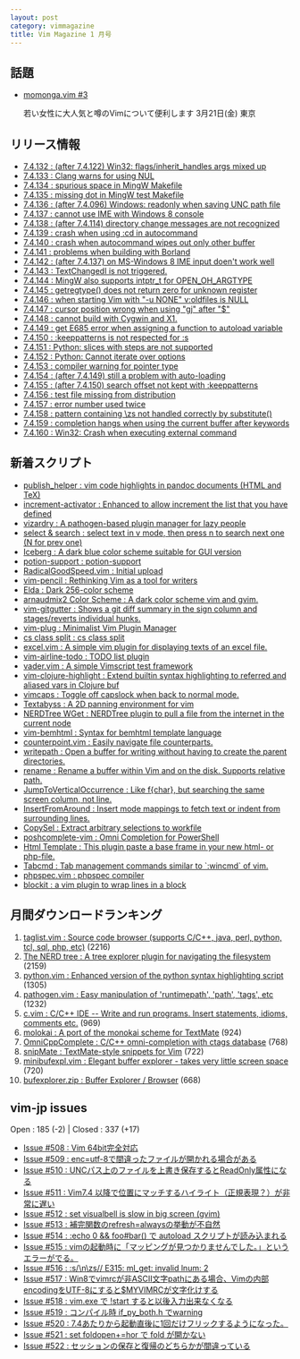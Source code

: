 ```yaml
---
layout: post
category: vimmagazine
title: Vim Magazine 1 月号
---
```


## 話題

- [momonga.vim #3](http://partake.in/events/52a7b249-5183-4f1a-9e4f-22c1f0e436a5)

  若い女性に大人気と噂のVimについて便利します 3月21日(金) 東京


## リリース情報

- [7.4.132 : (after 7.4.122) Win32: flags/inherit&#x5f;handles args mixed up](https://github.com/vim/vim/commit/3f1138e8aefc91768cd3d94b4d15671204c117c3)
- [7.4.133 : Clang warns for using NUL](https://github.com/vim/vim/commit/5f4c8406a2c58320a94de77f49b35eda7058f328)
- [7.4.134 : spurious space in MingW Makefile](https://github.com/vim/vim/commit/5ec8305ea884f5b04566b3c72cdc8d60b6bd29ad)
- [7.4.135 : missing dot in MingW test Makefile](https://github.com/vim/vim/commit/2fda30146920a1b0bd9cdac7e644a28e4b873b89)
- [7.4.136 : (after 7.4.096) Windows: readonly when saving UNC path file](https://github.com/vim/vim/commit/b1cb35f785d2d7a1c94268218cf5eb3d8087c55e)
- [7.4.137 : cannot use IME with Windows 8 console](https://github.com/vim/vim/commit/3a69e1135e65c44639d7a54d7637519134f36203)
- [7.4.138 : (after 7.4.114) directory change messages are not recognized](https://github.com/vim/vim/commit/4ea924e0a567c5026a25fba2b02dd6eaf9efcb89)
- [7.4.139 : crash when using :cd in autocommand](https://github.com/vim/vim/commit/bd2dc34774c3753b2953a3bffaf35d5793d2575c)
- [7.4.140 : crash when autocommand wipes out only other buffer](https://github.com/vim/vim/commit/a02471e2952b16c14a0ee779ba69ff4272c10192)
- [7.4.141 : problems when building with Borland](https://github.com/vim/vim/commit/78cf3f0de90613cc8621f806444120ee3b12b507)
- [7.4.142 : (after 7.4.137) on MS-Windows 8 IME input doen't work well](https://github.com/vim/vim/commit/b0d5c96133f894c102eb695fcd7d93a54028cc99)
- [7.4.143 : TextChangedI is not triggered.](https://github.com/vim/vim/commit/e21b6b2a8d526f22ece5ccadafa3a6ff3289d603)
- [7.4.144 : MingW also supports intptr&#x5f;t for OPEN&#x5f;OH&#x5f;ARGTYPE](https://github.com/vim/vim/commit/9d1685d1cf21cf5c17a52ae8ea143161a0d00d37)
- [7.4.145 : getregtype() does not return zero for unknown register](https://github.com/vim/vim/commit/32b9201f3726b26d1b5a558f95919cf0575a4b78)
- [7.4.146 : when starting Vim with "-u NONE" v:oldfiles is NULL](https://github.com/vim/vim/commit/2cd3696c35877e2b3e8826336fb37833a3dfa4b6)
- [7.4.147 : cursor position wrong when using "gj" after "$"](https://github.com/vim/vim/commit/6cd3aeee4c0fbd0751122395af0ab895abda027e)
- [7.4.148 : cannot build with Cygwin and X1.](https://github.com/vim/vim/commit/ca058dc71f53a4d08f553468e8fda5ea961b3f2b)
- [7.4.149 : get E685 error when assigning a function to autoload variable](https://github.com/vim/vim/commit/6d977d6c1c14fa3d8fba2576e461ecaf93dcd884)
- [7.4.150 : :keeppatterns is not respected for :s](https://github.com/vim/vim/commit/14177b77bf7bb9c3f1c7c8805bc6cff1b651c136)
- [7.4.151 : Python: slices with steps are not supported](https://github.com/vim/vim/commit/063a46ba77c3251f0b5245e872dcbad003c71024)
- [7.4.152 : Python: Cannot iterate over options](https://github.com/vim/vim/commit/1028f4d75ee04261f1338620c22f388a05098bb0)
- [7.4.153 : compiler warning for pointer type](https://github.com/vim/vim/commit/5395e7afe93d38793dcd6520b277ec0d3b1882ac)
- [7.4.154 : (after 7.4.149) still a problem with auto-loading](https://github.com/vim/vim/commit/8822a9c3670cd91fe398424643cba2d353823862)
- [7.4.155 : (after 7.4.150) search offset not kept with :keeppatterns](https://github.com/vim/vim/commit/ac8400d48354a62b7b761cf6897641876d2c476d)
- [7.4.156 : test file missing from distribution](https://github.com/vim/vim/commit/4a36bcf0d8303c0ba6964f23e24a766242771ef3)
- [7.4.157 : error number used twice](https://github.com/vim/vim/commit/b4d587cbd9450d1a28dfb40c5204e9071f7bd955)
- [7.4.158 : pattern containing \\zs not handled correctly by substitute()](https://github.com/vim/vim/commit/8af269186c71d6835e563bfaa35fe5c50d10513d)
- [7.4.159 : completion hangs when using the current buffer after keywords](https://github.com/vim/vim/commit/361aa50547249b76097da86873f7c981e3918049)
- [7.4.160 : Win32: Crash when executing external command](https://github.com/vim/vim/commit/fcc3f46735b8c47fde0961228ca1fdd20cb709a0)

## 新着スクリプト

- [publish&#x5f;helper : vim code highlights in pandoc documents (HTML and TeX)](http://www.vim.org/scripts/script.php?script_id=4816)
- [increment-activator : Enhanced to allow increment the list that you have defined](http://www.vim.org/scripts/script.php?script_id=4817)
- [vizardry : A pathogen-based plugin manager for lazy people](http://www.vim.org/scripts/script.php?script_id=4818)
- [select & search : select text in v mode, then press n to search next one (N for prev one)](http://www.vim.org/scripts/script.php?script_id=4819)
- [Iceberg : A dark blue color scheme suitable for GUI version](http://www.vim.org/scripts/script.php?script_id=4820)
- [potion-support : potion-support](http://www.vim.org/scripts/script.php?script_id=4821)
- [RadicalGoodSpeed.vim : Initial upload](http://www.vim.org/scripts/script.php?script_id=4822)
- [vim-pencil : Rethinking Vim as a tool for writers](http://www.vim.org/scripts/script.php?script_id=4824)
- [Elda : Dark 256-color scheme](http://www.vim.org/scripts/script.php?script_id=4825)
- [arnaudmix2 Color Scheme : A dark color scheme vim and gvim.](http://www.vim.org/scripts/script.php?script_id=4826)
- [vim-gitgutter : Shows a git diff summary in the sign column and stages/reverts individual hunks.](http://www.vim.org/scripts/script.php?script_id=4827)
- [vim-plug : Minimalist Vim Plugin Manager](http://www.vim.org/scripts/script.php?script_id=4828)
- [cs class split : cs class split](http://www.vim.org/scripts/script.php?script_id=4829)
- [excel.vim : A simple vim plugin for displaying texts of an excel file. ](http://www.vim.org/scripts/script.php?script_id=4830)
- [vim-airline-todo : TODO list plugin](http://www.vim.org/scripts/script.php?script_id=4831)
- [vader.vim : A simple Vimscript test framework](http://www.vim.org/scripts/script.php?script_id=4832)
- [vim-clojure-highlight :   Extend builtin syntax highlighting to referred and aliased vars in Clojure buf](http://www.vim.org/scripts/script.php?script_id=4833)
- [vimcaps : Toggle off capslock when back to normal mode.](http://www.vim.org/scripts/script.php?script_id=4834)
- [Textabyss : A 2D panning environment for vim](http://www.vim.org/scripts/script.php?script_id=4835)
- [NERDTree WGet : NERDTree plugin to pull a file from the internet in the current node](http://www.vim.org/scripts/script.php?script_id=4836)
- [vim-bemhtml : Syntax for bemhtml template language](http://www.vim.org/scripts/script.php?script_id=4837)
- [counterpoint.vim : Easily navigate file counterparts.](http://www.vim.org/scripts/script.php?script_id=4838)
- [writepath : Open a buffer for writing without having to create the parent directories.](http://www.vim.org/scripts/script.php?script_id=4839)
- [rename : Rename a buffer within Vim and on the disk. Supports relative path.](http://www.vim.org/scripts/script.php?script_id=4840)
- [JumpToVerticalOccurrence : Like f{char}, but searching the same screen column, not line.](http://www.vim.org/scripts/script.php?script_id=4841)
- [InsertFromAround : Insert mode mappings to fetch text or indent from surrounding lines.](http://www.vim.org/scripts/script.php?script_id=4842)
- [CopySel : Extract arbitrary selections to workfile ](http://www.vim.org/scripts/script.php?script_id=4843)
- [ poshcomplete-vim : Omni Completion for PowerShell](http://www.vim.org/scripts/script.php?script_id=4844)
- [Html Template : This plugin paste a base frame in your new html- or php-file.](http://www.vim.org/scripts/script.php?script_id=4845)
- [Tabcmd : Tab management commands similar to &#x60;:wincmd&#x60; of vim.](http://www.vim.org/scripts/script.php?script_id=4846)
- [phpspec.vim : phpspec compiler](http://www.vim.org/scripts/script.php?script_id=4847)
- [blockit : a vim plugin to wrap lines in a block](http://www.vim.org/scripts/script.php?script_id=4848)

## 月間ダウンロードランキング

1. [taglist.vim : Source code browser (supports C/C++, java, perl, python, tcl, sql, php, etc)](http://www.vim.org/scripts/script.php?script_id=273) (2216)
2. [The NERD tree : A tree explorer plugin for navigating the filesystem](http://www.vim.org/scripts/script.php?script_id=1658) (2159)
3. [python.vim : Enhanced version of the python syntax highlighting script](http://www.vim.org/scripts/script.php?script_id=790) (1305)
4. [pathogen.vim : Easy manipulation of 'runtimepath', 'path', 'tags', etc](http://www.vim.org/scripts/script.php?script_id=2332) (1232)
5. [c.vim : C/C++ IDE --  Write and run programs. Insert statements, idioms, comments etc.](http://www.vim.org/scripts/script.php?script_id=213) (969)
6. [molokai : A port of the monokai scheme for TextMate](http://www.vim.org/scripts/script.php?script_id=2340) (924)
7. [OmniCppComplete : C/C++ omni-completion with ctags database](http://www.vim.org/scripts/script.php?script_id=1520) (768)
8. [snipMate : TextMate-style snippets for Vim](http://www.vim.org/scripts/script.php?script_id=2540) (722)
9. [minibufexpl.vim : Elegant buffer explorer - takes very little screen space](http://www.vim.org/scripts/script.php?script_id=159) (720)
10. [bufexplorer.zip : Buffer Explorer / Browser](http://www.vim.org/scripts/script.php?script_id=42) (668)

## vim-jp issues

Open : 185 (-2) | Closed : 337 (+17)

- [Issue #508 : Vim 64bit完全対応](https://github.com/vim-jp/issues/issues/508)
- [Issue #509 : enc=utf-8で間違ったファイルが開かれる場合がある](https://github.com/vim-jp/issues/issues/509)
- [Issue #510 : UNCパス上のファイルを上書き保存するとReadOnly属性になる](https://github.com/vim-jp/issues/issues/510)
- [Issue #511 : Vim7.4 以降で位置にマッチするハイライト（正規表現？）が非常に遅い](https://github.com/vim-jp/issues/issues/511)
- [Issue #512 : set visualbell is slow in big screen (gvim)](https://github.com/vim-jp/issues/issues/512)
- [Issue #513 : 補完関数のrefresh=alwaysの挙動が不自然](https://github.com/vim-jp/issues/issues/513)
- [Issue #514 : :echo 0 && foo#bar() で autoload スクリプトが読み込まれる](https://github.com/vim-jp/issues/issues/514)
- [Issue #515 : vimの起動時に「マッピングが見つかりませんでした。」というエラーがでる。](https://github.com/vim-jp/issues/issues/515)
- [Issue #516 : :s/\\n\\zs//  E315: ml&#x5f;get: invalid lnum: 2](https://github.com/vim-jp/issues/issues/516)
- [Issue #517 : Win8でvimrcが非ASCII文字pathにある場合、Vimの内部encodingをUTF-8にすると$MYVIMRCが文字化けする](https://github.com/vim-jp/issues/issues/517)
- [Issue #518 : vim.exe で !start すると以後入力出来なくなる](https://github.com/vim-jp/issues/issues/518)
- [Issue #519 : コンパイル時 if&#x5f;py&#x5f;both.h でwarning](https://github.com/vim-jp/issues/issues/519)
- [Issue #520 : 7.4あたりから起動直後に1回だけフリックするようになった。](https://github.com/vim-jp/issues/issues/520)
- [Issue #521 : set foldopen+=hor で fold が開かない](https://github.com/vim-jp/issues/issues/521)
- [Issue #522 : セッションの保存と復帰のどちらかが間違っている](https://github.com/vim-jp/issues/issues/522)

